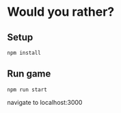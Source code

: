 
# Would you rather?

## Setup

`npm install`

## Run game

`npm run start`

navigate to localhost:3000

